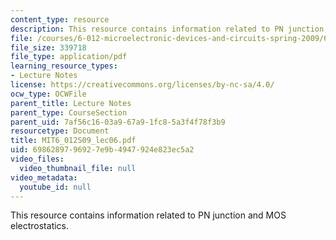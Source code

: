 ```yaml
---
content_type: resource
description: This resource contains information related to PN junction and MOS electrostatics.
file: /courses/6-012-microelectronic-devices-and-circuits-spring-2009/6986289796927e9b4947924e823ec5a2_MIT6_012S09_lec06.pdf
file_size: 339718
file_type: application/pdf
learning_resource_types:
- Lecture Notes
license: https://creativecommons.org/licenses/by-nc-sa/4.0/
ocw_type: OCWFile
parent_title: Lecture Notes
parent_type: CourseSection
parent_uid: 7af56c16-03a9-67a9-1fc8-5a3f4f78f3b9
resourcetype: Document
title: MIT6_012S09_lec06.pdf
uid: 69862897-9692-7e9b-4947-924e823ec5a2
video_files:
  video_thumbnail_file: null
video_metadata:
  youtube_id: null
---
```

This resource contains information related to PN junction and MOS electrostatics.